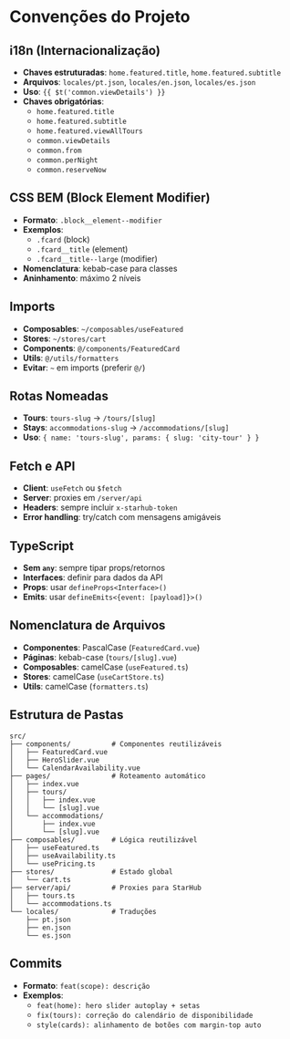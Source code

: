 # Convenções do Projeto

## i18n (Internacionalização)
- **Chaves estruturadas**: `home.featured.title`, `home.featured.subtitle`
- **Arquivos**: `locales/pt.json`, `locales/en.json`, `locales/es.json`
- **Uso**: `{{ $t('common.viewDetails') }}`
- **Chaves obrigatórias**:
  - `home.featured.title`
  - `home.featured.subtitle`
  - `home.featured.viewAllTours`
  - `common.viewDetails`
  - `common.from`
  - `common.perNight`
  - `common.reserveNow`

## CSS BEM (Block Element Modifier)
- **Formato**: `.block__element--modifier`
- **Exemplos**:
  - `.fcard` (block)
  - `.fcard__title` (element)
  - `.fcard__title--large` (modifier)
- **Nomenclatura**: kebab-case para classes
- **Aninhamento**: máximo 2 níveis

## Imports
- **Composables**: `~/composables/useFeatured`
- **Stores**: `~/stores/cart`
- **Components**: `@/components/FeaturedCard`
- **Utils**: `@/utils/formatters`
- **Evitar**: `~` em imports (preferir `@/`)

## Rotas Nomeadas
- **Tours**: `tours-slug` → `/tours/[slug]`
- **Stays**: `accommodations-slug` → `/accommodations/[slug]`
- **Uso**: `{ name: 'tours-slug', params: { slug: 'city-tour' } }`

## Fetch e API
- **Client**: `useFetch` ou `$fetch`
- **Server**: proxies em `/server/api`
- **Headers**: sempre incluir `x-starhub-token`
- **Error handling**: try/catch com mensagens amigáveis

## TypeScript
- **Sem `any`**: sempre tipar props/retornos
- **Interfaces**: definir para dados da API
- **Props**: usar `defineProps<Interface>()`
- **Emits**: usar `defineEmits<{event: [payload]}>()`

## Nomenclatura de Arquivos
- **Componentes**: PascalCase (`FeaturedCard.vue`)
- **Páginas**: kebab-case (`tours/[slug].vue`)
- **Composables**: camelCase (`useFeatured.ts`)
- **Stores**: camelCase (`useCartStore.ts`)
- **Utils**: camelCase (`formatters.ts`)

## Estrutura de Pastas
```
src/
├── components/          # Componentes reutilizáveis
│   ├── FeaturedCard.vue
│   ├── HeroSlider.vue
│   └── CalendarAvailability.vue
├── pages/               # Roteamento automático
│   ├── index.vue
│   ├── tours/
│   │   ├── index.vue
│   │   └── [slug].vue
│   └── accommodations/
│       ├── index.vue
│       └── [slug].vue
├── composables/         # Lógica reutilizável
│   ├── useFeatured.ts
│   ├── useAvailability.ts
│   └── usePricing.ts
├── stores/              # Estado global
│   └── cart.ts
├── server/api/          # Proxies para StarHub
│   ├── tours.ts
│   └── accommodations.ts
└── locales/             # Traduções
    ├── pt.json
    ├── en.json
    └── es.json
```

## Commits
- **Formato**: `feat(scope): descrição`
- **Exemplos**:
  - `feat(home): hero slider autoplay + setas`
  - `fix(tours): correção do calendário de disponibilidade`
  - `style(cards): alinhamento de botões com margin-top auto`
